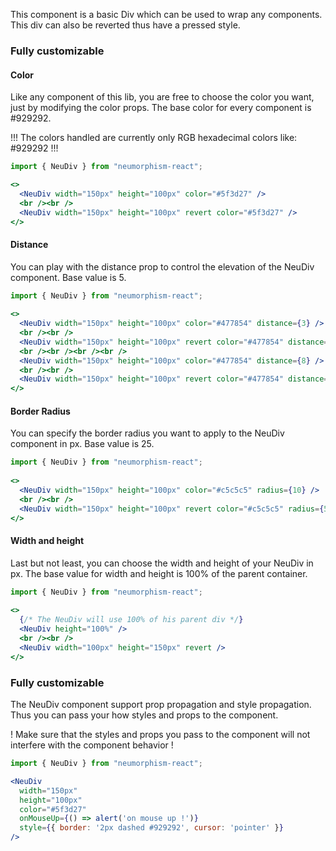 This component is a basic Div which can be used to wrap any components. This div can also be reverted thus have a pressed style.

### Fully customizable ###

#### Color ####

Like any component of this lib, you are free to choose the color you want, just by modifying the color props. The base color for every component is #929292.

!!! The colors handled are currently only RGB hexadecimal colors like: #929292 !!!

```jsx { "props": { "style": { "backgroundColor": "#5f3d27", "textAlign": "center", "padding": "60px 20px" } } }
import { NeuDiv } from "neumorphism-react";

<>
  <NeuDiv width="150px" height="100px" color="#5f3d27" />
  <br /><br />
  <NeuDiv width="150px" height="100px" revert color="#5f3d27" />
</>
```

#### Distance ####

You can play with the distance prop to control the elevation of the NeuDiv component. Base value is 5.

```jsx { "props": { "style": { "backgroundColor": "#477854", "textAlign": "center", "padding": "60px 20px" } } }
import { NeuDiv } from "neumorphism-react";
  
<>
  <NeuDiv width="150px" height="100px" color="#477854" distance={3} />
  <br /><br />
  <NeuDiv width="150px" height="100px" revert color="#477854" distance={3} />
  <br /><br /><br /><br />
  <NeuDiv width="150px" height="100px" color="#477854" distance={8} />
  <br /><br />
  <NeuDiv width="150px" height="100px" revert color="#477854" distance={8} />
</>
```

#### Border Radius ####

You can specify the border radius you want to apply to the NeuDiv component in px. Base value is 25.

```jsx { "props": { "style": { "backgroundColor": "#c5c5c5", "textAlign": "center", "padding": "60px 20px" } } }
import { NeuDiv } from "neumorphism-react";
  
<>
  <NeuDiv width="150px" height="100px" color="#c5c5c5" radius={10} />
  <br /><br />
  <NeuDiv width="150px" height="100px" revert color="#c5c5c5" radius={50} />
</>
```

#### Width and height ####

Last but not least, you can choose the width and height of your NeuDiv in px. The base value for width and height is 100% of the parent container. 

```jsx { "props": { "style": { "backgroundColor": "#929292", "textAlign": "center", "padding": "60px 20px" } } }
import { NeuDiv } from "neumorphism-react";
  
<>
  {/* The NeuDiv will use 100% of his parent div */}
  <NeuDiv height="100%" />
  <br /><br />
  <NeuDiv width="100px" height="150px" revert />
</>
```

### Fully customizable ###

The NeuDiv component support prop propagation and style propagation. Thus you can pass your how styles and props to the component.

! Make sure that the styles and props you pass to the component will not interfere with the component behavior !

```jsx { "props": { "style": { "backgroundColor": "#5f3d27", "textAlign": "center", "padding": "60px 30px" } } }
import { NeuDiv } from "neumorphism-react";

<NeuDiv
  width="150px"
  height="100px"
  color="#5f3d27"
  onMouseUp={() => alert('on mouse up !')}
  style={{ border: '2px dashed #929292', cursor: 'pointer' }}
/>
```